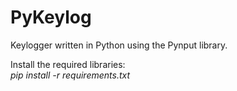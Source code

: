 # PyKeylog
Keylogger written in Python using the Pynput library.

Install the required libraries: <br>
<i> pip install -r requirements.txt <i>
